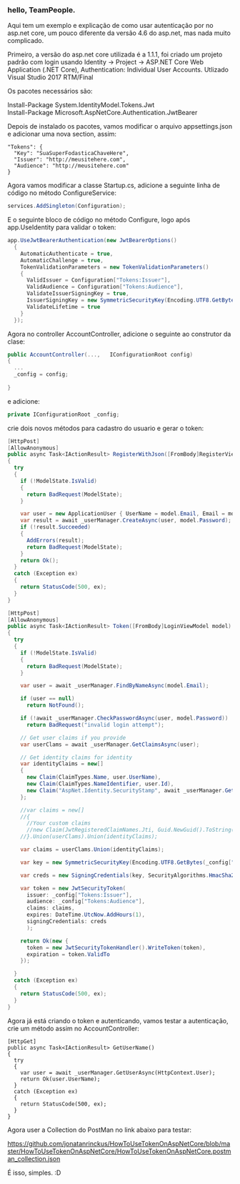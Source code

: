 <h3>hello, TeamPeople.</h3>

Aqui tem um exemplo e explicação de como usar autenticação por no asp.net core, um pouco diferente da versão 4.6 do asp.net, mas nada muito complicado.

Primeiro, a versão do asp.net core utilizada é a 1.1.1, foi criado um projeto padrão com login usando Identity -> Project -> ASP.NET Core Web Application (.NET Core), Authentication: Individual User Accounts. Utlizado Visual Studio 2017 RTM/Final

Os pacotes necessários são:

Install-Package System.IdentityModel.Tokens.Jwt <br>
Install-Package Microsoft.AspNetCore.Authentication.JwtBearer

Depois de instalado os pacotes, vamos modificar o arquivo appsettings.json e adicionar uma nova section, assim:

```
"Tokens": {
  "Key": "SuaSuperFodasticaChaveHere",
  "Issuer": "http://meusitehere.com",
  "Audience": "http://meusitehere.com"
}
```


Agora vamos modificar a classe Startup.cs, adicione a seguinte linha de código no método ConfigureService:

```C#
services.AddSingleton(Configuration);
```

E o seguinte bloco de código no método Configure, logo após app.UseIdentity para validar o token:

```C#
app.UseJwtBearerAuthentication(new JwtBearerOptions()
  {
    AutomaticAuthenticate = true,
    AutomaticChallenge = true,
    TokenValidationParameters = new TokenValidationParameters()
    {
      ValidIssuer = Configuration["Tokens:Issuer"],
      ValidAudience = Configuration["Tokens:Audience"],					
      ValidateIssuerSigningKey = true,
      IssuerSigningKey = new SymmetricSecurityKey(Encoding.UTF8.GetBytes(Configuration["Tokens:Key"])),
      ValidateLifetime = true
    }
  });
```

Agora no controller AccountController, adicione o seguinte ao construtor da clase:

```C#
public AccountController(...,	IConfigurationRoot config)
{
  ...
  _config = config;
            
}
```

e adicione:

```C#
private IConfigurationRoot _config;
```

crie dois novos métodos para cadastro do usuario e gerar o token:

```C#
[HttpPost]
[AllowAnonymous]
public async Task<IActionResult> RegisterWithJson([FromBody]RegisterViewModel model)
{
  try
  {
    if (!ModelState.IsValid)
    {
      return BadRequest(ModelState);
    }

    var user = new ApplicationUser { UserName = model.Email, Email = model.Email };
    var result = await _userManager.CreateAsync(user, model.Password);
    if (!result.Succeeded)
    {
      AddErrors(result);
      return BadRequest(ModelState);
    }
    return Ok();
  }
  catch (Exception ex)
  {
    return StatusCode(500, ex);
  }
}

[HttpPost]
[AllowAnonymous]
public async Task<IActionResult> Token([FromBody]LoginViewModel model)
{
  try
  {
    if (!ModelState.IsValid)
    {
      return BadRequest(ModelState);
    }

    var user = await _userManager.FindByNameAsync(model.Email);

    if (user == null)
      return NotFound();

    if (!await _userManager.CheckPasswordAsync(user, model.Password))
      return BadRequest("invalid login attempt");

    // Get user claims if you provide
    var userClams = await _userManager.GetClaimsAsync(user);

    // Get identity claims for identity
    var identityClaims = new[]
    {
      new Claim(ClaimTypes.Name, user.UserName),
      new Claim(ClaimTypes.NameIdentifier, user.Id),
      new Claim("AspNet.Identity.SecurityStamp", await _userManager.GetSecurityStampAsync(user)),
    };

    //var claims = new[]
    //{
      //Your custom claims
      //new Claim(JwtRegisteredClaimNames.Jti, Guid.NewGuid().ToString())
    //}.Union(userClams).Union(identityClaims);

    var claims = userClams.Union(identityClaims);

    var key = new SymmetricSecurityKey(Encoding.UTF8.GetBytes(_config["Tokens:Key"]));

    var creds = new SigningCredentials(key, SecurityAlgorithms.HmacSha256);

    var token = new JwtSecurityToken(
      issuer: _config["Tokens:Issuer"],
      audience: _config["Tokens:Audience"],
      claims: claims,
      expires: DateTime.UtcNow.AddHours(1),
      signingCredentials: creds
      );

    return Ok(new {
      token = new JwtSecurityTokenHandler().WriteToken(token),
      expiration = token.ValidTo
    });

  }
  catch (Exception ex)
  {
    return StatusCode(500, ex);
  }
}
```

Agora já está criando o token e autenticando, vamos testar a autenticação, crie um método assim no AccountController:

```
[HttpGet]
public async Task<IActionResult> GetUserName()
{
  try
  { 
    var user = await _userManager.GetUserAsync(HttpContext.User);
    return Ok(user.UserName);
  }
  catch (Exception ex)
  {
    return StatusCode(500, ex);
  }
}
```

Agora user a Collection do PostMan no link abaixo para testar:

https://github.com/jonatanrinckus/HowToUseTokenOnAspNetCore/blob/master/HowToUseTokenOnAspNetCore/HowToUseTokenOnAspNetCore.postman_collection.json

É isso, simples. :D
